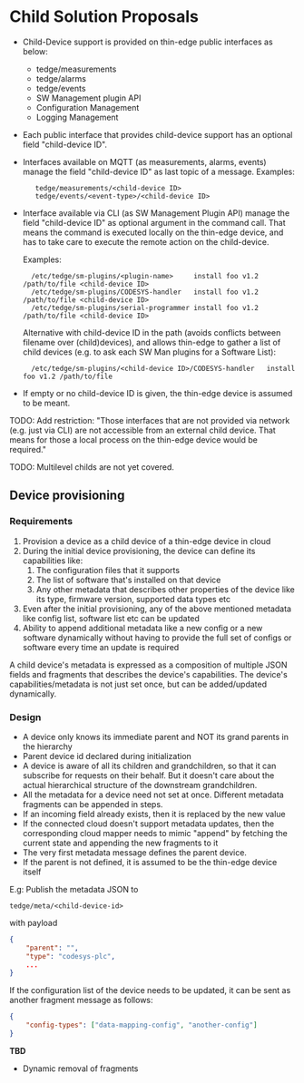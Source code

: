 # Child Solution Proposals

* Child-Device support is provided on thin-edge public interfaces as below:
    - tedge/measurements
    - tedge/alarms
    - tedge/events
    - SW Management plugin API
    - Configuration Management
    - Logging Management
    
* Each public interface that provides child-device support has an optional field "child-device ID".

* Interfaces available on MQTT (as measurements, alarms, events) manage the field "child-device ID" as last topic of a message.
  Examples:
  
  ```
     tedge/measurements/<child-device ID>
     tedge/events/<event-type>/<child-device ID>
  ```

- Interface available via CLI (as SW Management Plugin API) manage the field "child-device ID" as optional argument in the command call.
  That means the command is executed locally on the thin-edge device, and has to take care to execute the remote action on the child-device.

  Examples:
  ```
    /etc/tedge/sm-plugins/<plugin-name>     install foo v1.2 /path/to/file <child-device ID>
    /etc/tedge/sm-plugins/CODESYS-handler   install foo v1.2 /path/to/file <child-device ID>
    /etc/tedge/sm-plugins/serial-programmer install foo v1.2 /path/to/file <child-device ID>
  ```
  Alternative with child-device ID in the path (avoids conflicts between filename over (child)devices), and allows thin-edge to gather a list of child devices (e.g. to ask each SW Man plugins for a Software List):
  ```
    /etc/tedge/sm-plugins/<child-device ID>/CODESYS-handler   install foo v1.2 /path/to/file
  ```

- If empty or no child-device ID is given, the thin-edge device is assumed to be meant.


TODO: Add restriction: "Those interfaces that are not provided via network (e.g. just via CLI) are not accessible from an external child device. That means for those a local process on the thin-edge device would be required."

TODO: Multilevel childs are not yet covered.

## Device provisioning

### Requirements

1. Provision a device as a child device of a thin-edge device in cloud
2. During the initial device provisioning, the device can define its capabilities like:
   1. The configuration files that it supports
   2. The list of software that's installed on that device
   3. Any other metadata that describes other properties of the device like its type, firmware version, supported data types etc
3. Even after the initial provisioning, any of the above mentioned metadata like config list, software list etc can be updated
4. Ability to append additional metadata like a new config or a new software dynamically without having to provide the full set of configs or software every time an update is required

A child device's metadata is expressed as a composition of multiple JSON fields and fragments that describes the device's capabilities.
The device's capabilities/metadata is not just set once, but can be added/updated dynamically.

### Design

* A device only knows its immediate parent and NOT its grand parents in the hierarchy
* Parent device id declared during initialization
* A device is aware of all its children and grandchildren, so that it can subscribe for requests on their behalf.
  But it doesn't care about the actual hierarchical structure of the downstream grandchildren.
* All the metadata for a device need not set at once. Different metadata fragments can be appended in steps.
* If an incoming field already exists, then it is replaced by the new value
* If the connected cloud doesn't support metadata updates,
  then the corresponding cloud mapper needs to mimic "append" by fetching the current state and appending the new fragments to it
* The very first metadata message defines the parent device.
* If the parent is not defined, it is assumed to be the thin-edge device itself

E.g: Publish the metadata JSON to

`tedge/meta/<child-device-id>`

with payload 

```json
{
    "parent": "",
    "type": "codesys-plc",
    ...
}
```

If the configuration list of the device needs to be updated, it can be sent as another fragment message as follows:

```json
{
    "config-types": ["data-mapping-config", "another-config"]
}
```

**TBD**

* Dynamic removal of fragments
